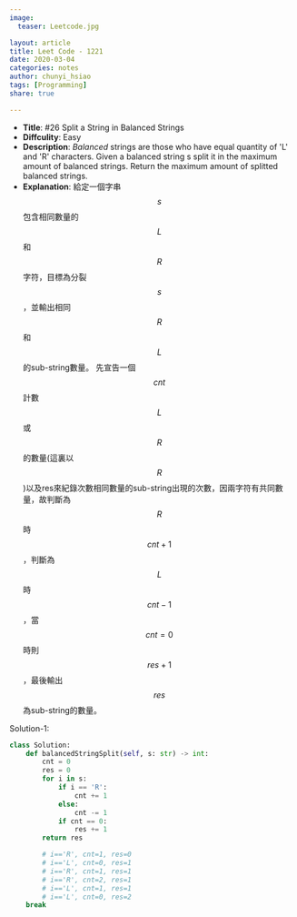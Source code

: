 ```yaml
---
image:
  teaser: Leetcode.jpg

layout: article
title: Leet Code - 1221
date: 2020-03-04
categories: notes
author: chunyi_hsiao
tags: [Programming]
share: true

---
```


- **Title**: #26 Split a String in Balanced Strings
- **Diffculity**: Easy 
- **Description**: 
*Balanced* strings are those who have equal quantity of 'L' and 'R' characters.
Given a balanced string s split it in the maximum amount of balanced strings.
Return the maximum amount of splitted balanced strings.
- **Explanation**: 給定一個字串$$s$$包含相同數量的$$L$$和$$R$$字符，目標為分裂$$s$$，並輸出相同$$R$$和$$L$$的sub-string數量。
先宣告一個$$cnt$$計數$$L$$或$$R$$的數量(這裏以$$R$$)以及res來紀錄次數相同數量的sub-string出現的次數，因兩字符有共同數量，故判斷為$$R$$時$$cnt+1$$，判斷為$$L$$時$$cnt-1$$，當$$cnt=0$$時則$$res+1$$，最後輸出$$res$$為sub-string的數量。


Solution-1:
```python
class Solution:
    def balancedStringSplit(self, s: str) -> int:
        cnt = 0
        res = 0
        for i in s:
            if i == 'R':
                cnt += 1
            else:
                cnt -= 1
            if cnt == 0:
                res += 1
        return res

        # i=='R', cnt=1, res=0
        # i=='L', cnt=0, res=1
        # i=='R', cnt=1, res=1
        # i=='R', cnt=2, res=1
        # i=='L', cnt=1, res=1
        # i=='L', cnt=0, res=2
    break
```
